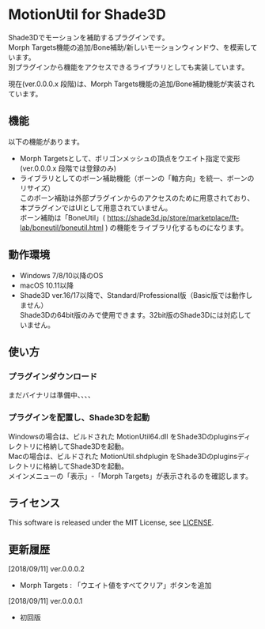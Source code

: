# MotionUtil for Shade3D

Shade3Dでモーションを補助するプラグインです。    
Morph Targets機能の追加/Bone補助/新しいモーションウィンドウ、を模索しています。     
別プラグインから機能をアクセスできるライブラリとしても実装しています。    

現在(ver.0.0.0.x 段階)は、Morph Targets機能の追加/Bone補助機能が実装されています。    

## 機能

以下の機能があります。

* Morph Targetsとして、ポリゴンメッシュの頂点をウエイト指定で変形 (ver.0.0.0.x 段階では登録のみ)
* ライブラリとしてのボーン補助機能（ボーンの「軸方向」を統一、ボーンのリサイズ）    
このボーン補助は外部プラグインからのアクセスのために用意されており、本プラグインではUIとして用意されていません。     
ボーン補助は「BoneUtil」( https://shade3d.jp/store/marketplace/ft-lab/boneutil/boneutil.html ) の機能をライブラリ化するものになります。    

## 動作環境

* Windows 7/8/10以降のOS    
* macOS 10.11以降   
* Shade3D ver.16/17以降で、Standard/Professional版（Basic版では動作しません）  
  Shade3Dの64bit版のみで使用できます。32bit版のShade3Dには対応していません。   

## 使い方

### プラグインダウンロード

まだバイナリは準備中、、、、

### プラグインを配置し、Shade3Dを起動

Windowsの場合は、ビルドされた MotionUtil64.dll をShade3Dのpluginsディレクトリに格納してShade3Dを起動。  
Macの場合は、ビルドされた MotionUtil.shdplugin をShade3Dのpluginsディレクトリに格納してShade3Dを起動。  
メインメニューの「表示」-「Morph Targets」が表示されるのを確認します。  

## ライセンス  

This software is released under the MIT License, see [LICENSE](./LICENSE).  

## 更新履歴

[2018/09/11] ver.0.0.0.2   
* Morph Targets : 「ウエイト値をすべてクリア」ボタンを追加 

[2018/09/11] ver.0.0.0.1   
* 初回版
